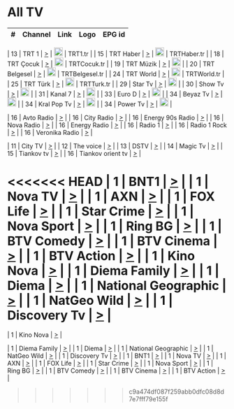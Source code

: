 <h1>All TV</h1>

| #   | Channel        | Link  | Logo | EPG id |
|:---:|:--------------:|:-----:|:----:|:------:|

| 13  | TRT 1            | [>](https://tv-trt1.medya.trt.com.tr/master.m3u8) | <img height="20" src="https://i.imgur.com/j786OLG.png"/> | TRT1.tr |
| 15  | TRT Haber        | [>](https://tv-trthaber.medya.trt.com.tr/master.m3u8) | <img height="20" src="https://i.imgur.com/OVfo8Ab.png"/> | TRTHaber.tr |
| 18  | TRT Çocuk        | [>](https://tv-trtcocuk.medya.trt.com.tr/master.m3u8) | <img height="20" src="https://i.imgur.com/QLFmD6d.png"/> | TRTCocuk.tr |
| 19  | TRT Müzik        | [>](https://tv-trtmuzik.medya.trt.com.tr/master.m3u8) | <img height="20" src="https://i.imgur.com/fIVFCEd.png"/> |
| 20  | TRT Belgesel     | [>](https://tv-trtbelgesel.medya.trt.com.tr/master.m3u8) | <img height="20" src="https://i.imgur.com/MGO87pe.png"/> | TRTBelgesel.tr |
| 24  | TRT World        | [>](https://tv-trtworld.medya.trt.com.tr/master.m3u8) | <img height="20" src="https://i.imgur.com/JEA2xpv.png"/> | TRTWorld.tr |
| 25  | TRT Türk         | [>](https://tv-trtturk.medya.trt.com.tr/master.m3u8) | <img height="20" src="https://i.imgur.com/OSTOQNw.png"/> | TRTTurk.tr |
| 29  | Star Tv   | [>](https://dogus-live.daioncdn.net/startv/startv_360p.m3u8) | <img height="20" src="https://i.imgur.com/IebUZx1.png"/> |
| 30  | Show Tv     | [>](https://ciner-live.daioncdn.net/showtv/showtv.m3u8) | <img height="20" src="https://i.imgur.com/IebUZx1.png"/> |
| 31  | Kanal 7     | [>](https://kanal7-live.daioncdn.net/kanal7/kanal7.m3u8) | <img height="20" src="https://i.imgur.com/IebUZx1.png"/> |
| 33  | Euro D    | [>](https://www.youtube.com/user/KanalD/live) | <img height="20" src="https://i.imgur.com/IebUZx1.png"/> |
| 34  | Beyaz Tv     | [>](https://beyaztv-live.daioncdn.net/beyaztv/beyaztv.m3u8) | <img height="20" src="https://i.imgur.com/IebUZx1.png"/> |
| 34  | Kral Pop Tv     | [>](https://www.youtube.com/watch?v=GuFTuKoXepw) | <img height="20" src="https://i.imgur.com/IebUZx1.png"/> |
| 34  | Power Tv     | [>](https://livetv.powerapp.com.tr/powerTV/powerhd.smil/chunklist.m3u8) | <img height="20" src="https://i.imgur.com/IebUZx1.png"/> |

| 16  | Avto Radio | [>](http://stream.metacast.eu/avtoradio.mp3.m3u) |
| 16  | City Radio | [>](http://stream.metacast.eu/city.aac.m3u) |
| 16  | Energy 90s Radio | [>](http://stream.metacast.eu/energy-90s.m3u) |
| 16  | Nova Radio | [>](http://stream.metacast.eu/nova.aac.m3u) |
| 16  | Energy Radio | [>](http://stream.metacast.eu/nrj.aac.m3u) |
| 16  | Radio 1 | [>](http://stream.metacast.eu/radio1.aac.m3u) |
| 16  | Radio 1 Rock | [>](http://stream.metacast.eu/radio1rock.aac.m3u) |
| 16  | Veronika Radio | [>](http://stream.metacast.eu/veronika.aac.m3u) |

| 11  | City TV | [>](https://tv.city.bg/play/tshls/citytv/index.m3u8) |
| 12  | The voice | [>](https://bss1.neterra.tv/thevoice/thevoice.m3u8) |
| 13  | DSTV | [>](http://46.249.95.140:8081/hls/data.m3u8) |
| 14  | Magic Tv | [>](https://bss1.neterra.tv/magictv/magictv.m3u8) |
| 15  | Tiankov tv | [>](https://streamer103.neterra.tv/tiankov-folk/live.m3u8) |
| 16  | Tiankov orient tv | [>](https://streamer103.neterra.tv/tiankov-orient/live.m3u8) |

<<<<<<< HEAD
| 1 | BNT1 | [>](https://ymkaya.xyz:42548/tv/bnt1/playlist.m3u8?wmsAuthSign=c2VydmVyX3RpbWU9My8zMS8yMDI1IDE6MDE6NDMgUE0maGFzaF92YWx1ZT1LbS9KZXc5blZQWEswNXlGK3pRSVl3PT0mdmFsaWRtaW51dGVzPTYw) |
| 1 | Nova TV | [>](https://ymkaya.xyz:42548/tv/novatv/playlist.m3u8?wmsAuthSign=c2VydmVyX3RpbWU9My8zMS8yMDI1IDE6MDE6NTQgUE0maGFzaF92YWx1ZT0zb09ZWWdkSmNzUW5hS3lEVDRZcWlRPT0mdmFsaWRtaW51dGVzPTYw) |
| 1 | AXN | [>](https://ymkaya.xyz:42548/tv/axn/playlist.m3u8?wmsAuthSign=c2VydmVyX3RpbWU9My8zMS8yMDI1IDE6MDI6MDUgUE0maGFzaF92YWx1ZT11cW54dGJrR1dXOWRoRlNBMXhxNkVBPT0mdmFsaWRtaW51dGVzPTYw) |
| 1 | FOX Life | [>](https://ymkaya.xyz:42548/tv/foxlife/playlist.m3u8?wmsAuthSign=c2VydmVyX3RpbWU9My8zMS8yMDI1IDE6MDI6MTUgUE0maGFzaF92YWx1ZT1xcG84aStxZ09RenZzTTRZYUMyWEVnPT0mdmFsaWRtaW51dGVzPTYw) |
| 1 | Star Crime | [>](https://ymkaya.xyz:42548/tv/foxcrime/playlist.m3u8?wmsAuthSign=c2VydmVyX3RpbWU9My8zMS8yMDI1IDE6MDI6NDEgUE0maGFzaF92YWx1ZT11L0RPZDNzWHNJV0I2cXB3K0pYZkxRPT0mdmFsaWRtaW51dGVzPTYw) |
| 1 | Nova Sport | [>](https://ymkaya.xyz:42548/tv/novasport/playlist.m3u8?wmsAuthSign=c2VydmVyX3RpbWU9My8zMS8yMDI1IDE6MDI6NTIgUE0maGFzaF92YWx1ZT1qN3FwbTBtTG0rMkJpYXJtTURncE9BPT0mdmFsaWRtaW51dGVzPTYw) |
| 1 | Ring BG | [>](https://ymkaya.xyz:42548/tv/ringbg/playlist.m3u8?wmsAuthSign=c2VydmVyX3RpbWU9My8zMS8yMDI1IDE6MDM6MDIgUE0maGFzaF92YWx1ZT1oU0crYy8wdUsvVnlBN0hUY1hhd2RRPT0mdmFsaWRtaW51dGVzPTYw) |
| 1 | BTV Comedy | [>](https://ymkaya.xyz:42548/tv/btvcomedy/playlist.m3u8?wmsAuthSign=c2VydmVyX3RpbWU9My8zMS8yMDI1IDE6MDM6MTIgUE0maGFzaF92YWx1ZT1PUWl4YXFFNGdOdVIxZ1hWL1JKem1BPT0mdmFsaWRtaW51dGVzPTYw) |
| 1 | BTV Cinema | [>](https://ymkaya.xyz:42548/tv/btvcinema/playlist.m3u8?wmsAuthSign=c2VydmVyX3RpbWU9My8zMS8yMDI1IDE6MDM6MjEgUE0maGFzaF92YWx1ZT1LanNuN0g1aHpLNzIxZ2g4R3ZwSWZBPT0mdmFsaWRtaW51dGVzPTYw) |
| 1 | BTV Action | [>](https://ymkaya.xyz:42548/tv/btvaction/playlist.m3u8?wmsAuthSign=c2VydmVyX3RpbWU9My8zMS8yMDI1IDE6MDM6MzEgUE0maGFzaF92YWx1ZT13M1dUdXdBanpIUjNUNGdBK3BQbVBRPT0mdmFsaWRtaW51dGVzPTYw) |
| 1 | Kino Nova | [>](https://ymkaya.xyz:42548/tv/kinonova/playlist.m3u8?wmsAuthSign=c2VydmVyX3RpbWU9My8zMS8yMDI1IDE6MDM6NDEgUE0maGFzaF92YWx1ZT15SjI3ZVluRDlnVjJ4SVRlVmlWc1pBPT0mdmFsaWRtaW51dGVzPTYw) |
| 1 | Diema Family | [>](https://ymkaya.xyz:42548/tv/diemafamily/playlist.m3u8?wmsAuthSign=c2VydmVyX3RpbWU9My8zMS8yMDI1IDE6MDM6NTIgUE0maGFzaF92YWx1ZT1PTEsyeE5DY0xRR3VGK3RjaWpyQnB3PT0mdmFsaWRtaW51dGVzPTYw) |
| 1 | Diema | [>](https://ymkaya.xyz:42548/tv/diema/playlist.m3u8?wmsAuthSign=c2VydmVyX3RpbWU9My8zMS8yMDI1IDE6MDQ6MDEgUE0maGFzaF92YWx1ZT15a2gwUUgydzZPZ0pybER0QWpjUDRBPT0mdmFsaWRtaW51dGVzPTYw) |
| 1 | National Geographic | [>](https://ymkaya.xyz:42548/tv/natgeo/playlist.m3u8?wmsAuthSign=c2VydmVyX3RpbWU9My8zMS8yMDI1IDE6MDQ6MTEgUE0maGFzaF92YWx1ZT1Pa25nMkdIajZQa2twYURwMGhaWUhnPT0mdmFsaWRtaW51dGVzPTYw) |
| 1 | NatGeo Wild | [>](https://ymkaya.xyz:42548/tv/natgeowild/playlist.m3u8?wmsAuthSign=c2VydmVyX3RpbWU9My8zMS8yMDI1IDE6MDQ6MjEgUE0maGFzaF92YWx1ZT13T2N2c05xZHhNd3dneS9LYzJ2UTd3PT0mdmFsaWRtaW51dGVzPTYw) |
| 1 | Discovery Tv | [>](https://ymkaya.xyz:42548/tv/discovery/playlist.m3u8?wmsAuthSign=c2VydmVyX3RpbWU9My8zMS8yMDI1IDE6MDQ6MzEgUE0maGFzaF92YWx1ZT0wVmR0VmhKNmE2MzIrYllFZUx0dVRnPT0mdmFsaWRtaW51dGVzPTYw) |
=======


| 1 | Kino Nova | [>](https://ymkaya.xyz:11336/tv/kinonova/playlist.m3u8?wmsAuthSign=c2VydmVyX3RpbWU9MS8yLzIwMjUgNDo0MDoyMCBBTSZoYXNoX3ZhbHVlPWlFS1FrWEtMMVRFM3l5YklUWUJQUHc9PSZ2YWxpZG1pbnV0ZXM9NjA=) |

| 1 | Diema Family | [>](https://ymkaya.xyz:11336/tv/diemafamily/playlist.m3u8?wmsAuthSign=c2VydmVyX3RpbWU9MS8yLzIwMjUgNDo0MDozMCBBTSZoYXNoX3ZhbHVlPUVUaTVKTldvZTF5WVVCM0YwL21kaXc9PSZ2YWxpZG1pbnV0ZXM9NjA=) |
| 1 | Diema | [>](https://ymkaya.xyz:11336/tv/diema/playlist.m3u8?wmsAuthSign=c2VydmVyX3RpbWU9MS8yLzIwMjUgNDo0MDo0MCBBTSZoYXNoX3ZhbHVlPVlYMWVJT2NuUjNpUTBsaytEUFFOS2c9PSZ2YWxpZG1pbnV0ZXM9NjA=) |
| 1 | National Geographic | [>](https://ymkaya.xyz:11336/tv/natgeo/playlist.m3u8?wmsAuthSign=c2VydmVyX3RpbWU9MS8yLzIwMjUgNDo0MTo0MSBBTSZoYXNoX3ZhbHVlPTJQTlVmcG5nYWx0M013eUhGRGxnd0E9PSZ2YWxpZG1pbnV0ZXM9NjA=) |
| 1 | NatGeo Wild | [>](https://ymkaya.xyz:11336/tv/natgeowild/playlist.m3u8?wmsAuthSign=c2VydmVyX3RpbWU9MS8yLzIwMjUgNDo0MTo1MSBBTSZoYXNoX3ZhbHVlPVl1OXZaTTliN0hGWEN3eDBYd1duNkE9PSZ2YWxpZG1pbnV0ZXM9NjA=) |
| 1 | Discovery Tv | [>](https://ymkaya.xyz:11336/tv/discovery/playlist.m3u8?wmsAuthSign=c2VydmVyX3RpbWU9MS8yLzIwMjUgNDo0MjowMSBBTSZoYXNoX3ZhbHVlPWtBQmdLNlY2RmQwWElzMVYzSDJyVkE9PSZ2YWxpZG1pbnV0ZXM9NjA=) |
| 1 | BNT1 | [>](https://ymkaya.xyz:11336/tv/bnt1/playlist.m3u8?wmsAuthSign=c2VydmVyX3RpbWU9MS8yLzIwMjUgNDozODozOCBBTSZoYXNoX3ZhbHVlPVVrMVlRQXpJWlhYeUh6ZFVpSC9NMUE9PSZ2YWxpZG1pbnV0ZXM9NjA=) |
| 1 | Nova TV | [>](https://ymkaya.xyz:11336/tv/novatv/playlist.m3u8?wmsAuthSign=c2VydmVyX3RpbWU9MS8yLzIwMjUgNDozODo0OCBBTSZoYXNoX3ZhbHVlPUVxQjh1a0ZzYkVGZU8zZDFGTzdreVE9PSZ2YWxpZG1pbnV0ZXM9NjA=) |
| 1 | AXN | [>](https://ymkaya.xyz:11336/tv/axn/playlist.m3u8?wmsAuthSign=c2VydmVyX3RpbWU9MS8yLzIwMjUgNDozODo1OCBBTSZoYXNoX3ZhbHVlPUpkWStGY1hkNXhaOVpPZ0thQ0FZL3c9PSZ2YWxpZG1pbnV0ZXM9NjA=) |
| 1 | FOX Life | [>](https://ymkaya.xyz:11336/tv/foxlife/playlist.m3u8?wmsAuthSign=c2VydmVyX3RpbWU9MS8yLzIwMjUgNDozOToxMCBBTSZoYXNoX3ZhbHVlPWt1ZDc1T3AzYlZDTjJnSy9TU0xJZlE9PSZ2YWxpZG1pbnV0ZXM9NjA=) |
| 1 | Star Crime | [>](https://ymkaya.xyz:11336/tv/foxcrime/playlist.m3u8?wmsAuthSign=c2VydmVyX3RpbWU9MS8yLzIwMjUgNDozOToyMCBBTSZoYXNoX3ZhbHVlPXIwVU45Nm9FR1l2enNkTG9TanBxbmc9PSZ2YWxpZG1pbnV0ZXM9NjA=) |
| 1 | Nova Sport | [>](https://ymkaya.xyz:11336/tv/novasport/playlist.m3u8?wmsAuthSign=c2VydmVyX3RpbWU9MS8yLzIwMjUgNDozOTozMCBBTSZoYXNoX3ZhbHVlPXlSZ0UxazVaM0xhSmc0NmR4T0c1T2c9PSZ2YWxpZG1pbnV0ZXM9NjA=) |
| 1 | Ring BG | [>](https://ymkaya.xyz:11336/tv/ringbg/playlist.m3u8?wmsAuthSign=c2VydmVyX3RpbWU9MS8yLzIwMjUgNDozOTo0MCBBTSZoYXNoX3ZhbHVlPTR4aUlFNHVUYWN4enY1WkVuOFZma2c9PSZ2YWxpZG1pbnV0ZXM9NjA=) |
| 1 | BTV Comedy | [>](https://ymkaya.xyz:11336/tv/btvcomedy/playlist.m3u8?wmsAuthSign=c2VydmVyX3RpbWU9MS8yLzIwMjUgNDozOTo1MCBBTSZoYXNoX3ZhbHVlPUtrMTJ2RHNTTUU1RFp1ZkVOdXFSK3c9PSZ2YWxpZG1pbnV0ZXM9NjA=) |
| 1 | BTV Cinema | [>](https://ymkaya.xyz:11336/tv/btvcinema/playlist.m3u8?wmsAuthSign=c2VydmVyX3RpbWU9MS8yLzIwMjUgNDozOTo1OSBBTSZoYXNoX3ZhbHVlPTZWcU9FZW56cG1NM1lrYy8xNE5NeHc9PSZ2YWxpZG1pbnV0ZXM9NjA=) |
| 1 | BTV Action | [>](https://ymkaya.xyz:11336/tv/btvaction/playlist.m3u8?wmsAuthSign=c2VydmVyX3RpbWU9MS8yLzIwMjUgNDo0MDoxMCBBTSZoYXNoX3ZhbHVlPUlDd0ErRkZVWThyMVZwR3c2REdGZ3c9PSZ2YWxpZG1pbnV0ZXM9NjA=) |
>>>>>>> c9a474df087f259abb0dfc08d8d7e7fff79e155f
